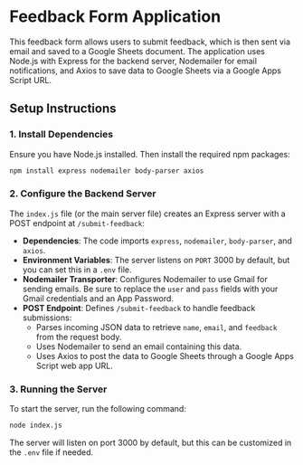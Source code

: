 # Feedback Form Application

This feedback form allows users to submit feedback, which is then sent via email and saved to a Google Sheets document. The application uses Node.js with Express for the backend server, Nodemailer for email notifications, and Axios to save data to Google Sheets via a Google Apps Script URL.

## Setup Instructions

### 1. Install Dependencies

Ensure you have Node.js installed. Then install the required npm packages:

```bash
npm install express nodemailer body-parser axios
```

### 2. Configure the Backend Server

The `index.js` file (or the main server file) creates an Express server with a POST endpoint at `/submit-feedback`:

- **Dependencies**: The code imports `express`, `nodemailer`, `body-parser`, and `axios`.
- **Environment Variables**: The server listens on `PORT` 3000 by default, but you can set this in a `.env` file.
- **Nodemailer Transporter**: Configures Nodemailer to use Gmail for sending emails. Be sure to replace the `user` and `pass` fields with your Gmail credentials and an App Password.
- **POST Endpoint**: Defines `/submit-feedback` to handle feedback submissions:
    - Parses incoming JSON data to retrieve `name`, `email`, and `feedback` from the request body.
    - Uses Nodemailer to send an email containing this data.
    - Uses Axios to post the data to Google Sheets through a Google Apps Script web app URL.

### 3. Running the Server

To start the server, run the following command:

```bash
node index.js
```

The server will listen on port 3000 by default, but this can be customized in the `.env` file if needed.
